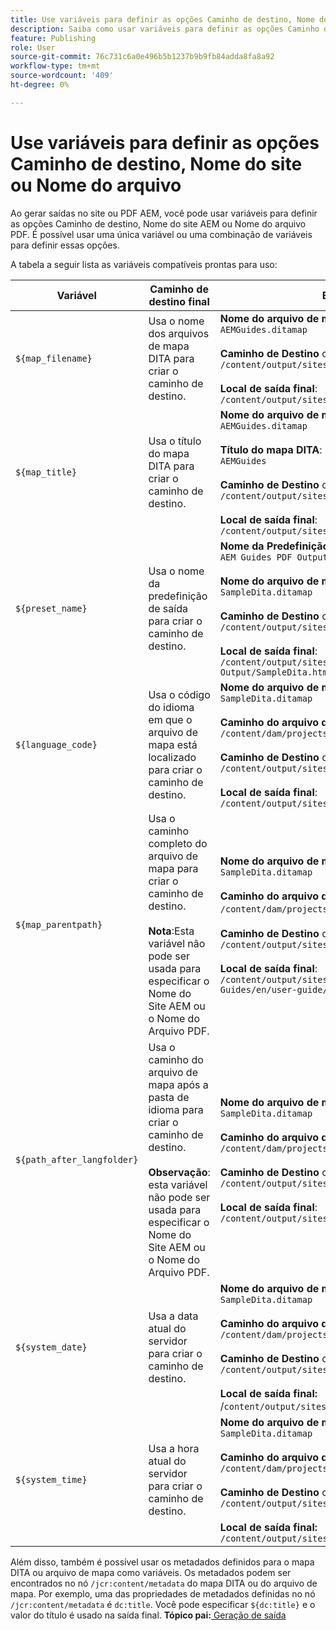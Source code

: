 ```yaml
---
title: Use variáveis para definir as opções Caminho de destino, Nome do site ou Nome do arquivo
description: Saiba como usar variáveis para definir as opções Caminho de destino, Nome do site ou Nome do arquivo. Conhecer variáveis prontas para uso compatíveis com o AEM Guides.
feature: Publishing
role: User
source-git-commit: 76c731c6a0e496b5b1237b9b9fb84adda8fa8a92
workflow-type: tm+mt
source-wordcount: '409'
ht-degree: 0%

---
```


# Use variáveis para definir as opções Caminho de destino, Nome do site ou Nome do arquivo


Ao gerar saídas no site ou PDF AEM, você pode usar variáveis para definir as opções Caminho de destino, Nome do site AEM ou Nome do arquivo PDF. É possível usar uma única variável ou uma combinação de variáveis para definir essas opções.

A tabela a seguir lista as variáveis compatíveis prontas para uso:

| Variável | Caminho de destino final | Exemplo |
| --- | --- | --- |
| `${map_filename}` | Usa o nome dos arquivos de mapa DITA para criar o caminho de destino. | **Nome do arquivo de mapa DITA**:<br>`AEMGuides.ditamap`<br><br>**Caminho de Destino** configurado como:<br>`/content/output/sites/${map_filename}`<br><br>**Local de saída final**:<br>`/content/output/sites/aemGuides/AEMGuides.html` |
| `${map_title}` | Usa o título do mapa DITA para criar o caminho de destino. | **Nome do arquivo de mapa DITA**:<br>`AEMGuides.ditamap`<br><br>**Título do mapa DITA**:<br>`AEMGuides`<br><br>**Caminho de Destino** configurado como:<br>`/content/output/sites/${map_title}`<br><br>**Local de saída final**:<br>`/content/output/sites/AEMGuides/AEMGuides.html` |
| `${preset_name}` | Usa o nome da predefinição de saída para criar o caminho de destino. | **Nome da Predefinição de Saída**:<br>`AEM Guides PDF Output`<br><br>**Nome do arquivo de mapa DITA**:<br>`SampleDita.ditamap`<br><br>**Caminho de Destino** configurado como:<br>`/content/output/sites/${preset_name}`<br><br>**Local de saída final**:<br>`/content/output/sites/AEM Guides PDF Output/SampleDita.html` |
| `${language_code}` | Usa o código do idioma em que o arquivo de mapa está localizado para criar o caminho de destino. | **Nome do arquivo de mapa DITA**:<br>`SampleDita.ditamap`<br><br>**Caminho do arquivo de mapa DITA**:<br>`/content/dam/projects/AEM-Guides/en/user-guide/`<br><br>**Caminho de Destino** configurado como:<br>`/content/output/sites/${language_code}`<br><br>**Local de saída final**:<br>`/content/output/sites/en/SampleDita.html` |
| `${map_parentpath}` | Usa o caminho completo do arquivo de mapa para criar o caminho de destino.<br><br>**Nota**:Esta variável não pode ser usada para especificar o Nome do Site AEM ou o Nome do Arquivo PDF. | **Nome do arquivo de mapa DITA**:<br>`SampleDita.ditamap`<br><br>**Caminho do arquivo de mapa DITA**:<br>`/content/dam/projects/AEM-Guides/en/user-guide`/<br><br>**Caminho de Destino** configurado como:<br>`/content/output/sites/${map_parentpath}`<br><br>**Local de saída final**:<br>`/content/output/sites/content/dam/projects/AEM-Guides/en/user-guide/SampleDita.html` |
| `${path_after_langfolder}` | Usa o caminho do arquivo de mapa após a pasta de idioma para criar o caminho de destino.<br><br>**Observação**: esta variável não pode ser usada para especificar o Nome do Site AEM ou o Nome do Arquivo PDF. | **Nome do arquivo de mapa DITA**:<br>`SampleDita.ditamap`<br><br>**Caminho do arquivo de mapa DITA**:<br>`/content/dam/projects/AEM-Guides/en/user-guide/`<br><br>**Caminho de Destino** configurado como:<br>`/content/output/sites/${path\_after\_langfolder}`<br><br>**Local de saída final**:<br>`/content/output/sites/user-guide/SampleDita.html` |
| `${system_date}` | Usa a data atual do servidor para criar o caminho de destino. | **Nome do arquivo de mapa DITA**: <br> `SampleDita.ditamap` <br><br> **Caminho do arquivo de mapa DITA:** <br> `/content/dam/projects/AEM-Guides/en/user-guide/` <br><br> **Caminho de Destino** configurado como: <br> `/content/output/sites/${system_date}` <br> <br> **Local de saída final:** <br> /`content/output/sites/08252023/SampleDita.html` |
| `${system_time}` | Usa a hora atual do servidor para criar o caminho de destino. | **Nome do arquivo de mapa DITA:** <br>`SampleDita.ditamap` <br> <br> **Caminho do arquivo de mapa DITA:** <br>`/content/dam/projects/AEM-Guides/en/user-guide/` <br><Br>**Caminho de Destino** configurado como: <br> `/content/output/sites/${system_time}`<br><br>**Local de saída final:**<br>`/content/output/sites/055612/SampleDita.html` |

Além disso, também é possível usar os metadados definidos para o mapa DITA ou arquivo de mapa como variáveis. Os metadados podem ser encontrados no nó `/jcr:content/metadata` do mapa DITA ou do arquivo de mapa. Por exemplo, uma das propriedades de metadados definidas no nó `/jcr:content/metadata` é `dc:title`. Você pode especificar `${dc:title}` e o valor do título é usado na saída final.
**Tópico pai:**[ Geração de saída](generate-output.md)
